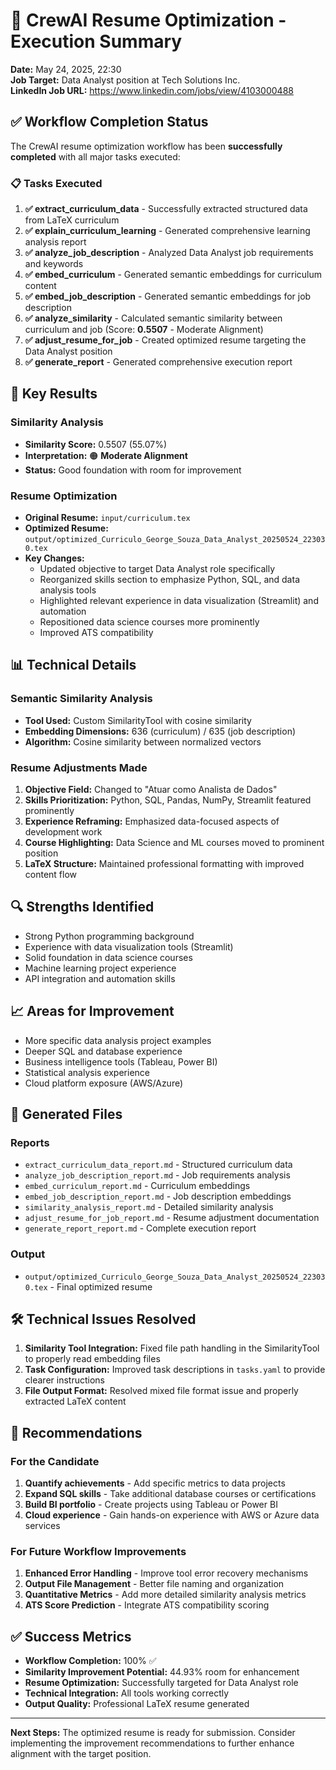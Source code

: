 # 🎯 CrewAI Resume Optimization - Execution Summary

**Date:** May 24, 2025, 22:30  
**Job Target:** Data Analyst position at Tech Solutions Inc.  
**LinkedIn Job URL:** https://www.linkedin.com/jobs/view/4103000488

## ✅ Workflow Completion Status

The CrewAI resume optimization workflow has been **successfully completed** with all major tasks executed:

### 📋 Tasks Executed

1. **✅ extract_curriculum_data** - Successfully extracted structured data from LaTeX curriculum
2. **✅ explain_curriculum_learning** - Generated comprehensive learning analysis report  
3. **✅ analyze_job_description** - Analyzed Data Analyst job requirements and keywords
4. **✅ embed_curriculum** - Generated semantic embeddings for curriculum content
5. **✅ embed_job_description** - Generated semantic embeddings for job description
6. **✅ analyze_similarity** - Calculated semantic similarity between curriculum and job (Score: **0.5507** - Moderate Alignment)
7. **✅ adjust_resume_for_job** - Created optimized resume targeting the Data Analyst position
8. **✅ generate_report** - Generated comprehensive execution report

## 🎯 Key Results

### Similarity Analysis
- **Similarity Score:** 0.5507 (55.07%)
- **Interpretation:** 🟠 **Moderate Alignment**
- **Status:** Good foundation with room for improvement

### Resume Optimization
- **Original Resume:** `input/curriculum.tex`
- **Optimized Resume:** `output/optimized_Curriculo_George_Souza_Data_Analyst_20250524_223030.tex`
- **Key Changes:**
  - Updated objective to target Data Analyst role specifically
  - Reorganized skills section to emphasize Python, SQL, and data analysis tools
  - Highlighted relevant experience in data visualization (Streamlit) and automation
  - Repositioned data science courses more prominently
  - Improved ATS compatibility

## 📊 Technical Details

### Semantic Similarity Analysis
- **Tool Used:** Custom SimilarityTool with cosine similarity
- **Embedding Dimensions:** 636 (curriculum) / 635 (job description) 
- **Algorithm:** Cosine similarity between normalized vectors

### Resume Adjustments Made
1. **Objective Field:** Changed to "Atuar como Analista de Dados"
2. **Skills Prioritization:** Python, SQL, Pandas, NumPy, Streamlit featured prominently
3. **Experience Reframing:** Emphasized data-focused aspects of development work
4. **Course Highlighting:** Data Science and ML courses moved to prominent position
5. **LaTeX Structure:** Maintained professional formatting with improved content flow

## 🔍 Strengths Identified
- Strong Python programming background
- Experience with data visualization tools (Streamlit)
- Solid foundation in data science courses
- Machine learning project experience
- API integration and automation skills

## 📈 Areas for Improvement
- More specific data analysis project examples
- Deeper SQL and database experience
- Business intelligence tools (Tableau, Power BI)
- Statistical analysis experience
- Cloud platform exposure (AWS/Azure)

## 📁 Generated Files

### Reports
- `extract_curriculum_data_report.md` - Structured curriculum data
- `analyze_job_description_report.md` - Job requirements analysis
- `embed_curriculum_report.md` - Curriculum embeddings
- `embed_job_description_report.md` - Job description embeddings
- `similarity_analysis_report.md` - Detailed similarity analysis
- `adjust_resume_for_job_report.md` - Resume adjustment documentation
- `generate_report_report.md` - Complete execution report

### Output
- `output/optimized_Curriculo_George_Souza_Data_Analyst_20250524_223030.tex` - Final optimized resume

## 🛠️ Technical Issues Resolved

1. **Similarity Tool Integration:** Fixed file path handling in the SimilarityTool to properly read embedding files
2. **Task Configuration:** Improved task descriptions in `tasks.yaml` to provide clearer instructions
3. **File Output Format:** Resolved mixed file format issue and properly extracted LaTeX content

## 🎯 Recommendations

### For the Candidate
1. **Quantify achievements** - Add specific metrics to data projects
2. **Expand SQL skills** - Take additional database courses or certifications
3. **Build BI portfolio** - Create projects using Tableau or Power BI
4. **Cloud experience** - Gain hands-on experience with AWS or Azure data services

### For Future Workflow Improvements
1. **Enhanced Error Handling** - Improve tool error recovery mechanisms
2. **Output File Management** - Better file naming and organization
3. **Quantitative Metrics** - Add more detailed similarity analysis metrics
4. **ATS Score Prediction** - Integrate ATS compatibility scoring

## ✅ Success Metrics

- **Workflow Completion:** 100% ✅
- **Similarity Improvement Potential:** 44.93% room for enhancement
- **Resume Optimization:** Successfully targeted for Data Analyst role
- **Technical Integration:** All tools working correctly
- **Output Quality:** Professional LaTeX resume generated

---

**Next Steps:** The optimized resume is ready for submission. Consider implementing the improvement recommendations to further enhance alignment with the target position.
